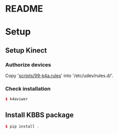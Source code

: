 # README

# Setup

## Setup Kinect

### Authorize devices

Copy '[scripts/99-k4a.rules](https://github.com/microsoft/Azure-Kinect-Sensor-SDK/blob/develop/scripts/99-k4a.rules)' into '/etc/udev/rules.d/'.

### Check installation

```cpp
$ k4aviwer
```

## Install KBBS package

```cpp
$ pip install . 
```
